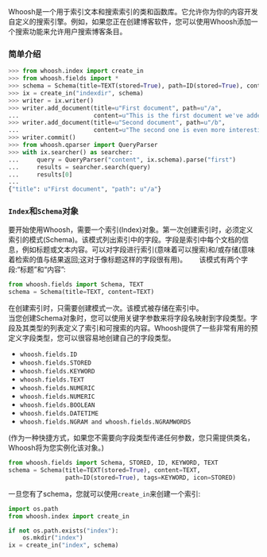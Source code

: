 Whoosh是一个用于索引文本和搜索索引的类和函数库。它允许你为你的内容开发自定义的搜索引擎。例如，如果您正在创建博客软件，您可以使用Whoosh添加一个搜索功能来允许用户搜索博客条目。  
### 简单介绍
```python
>>> from whoosh.index import create_in
>>> from whoosh.fields import *
>>> schema = Schema(title=TEXT(stored=True), path=ID(stored=True), content=TEXT)
>>> ix = create_in("indexdir", schema)
>>> writer = ix.writer()
>>> writer.add_document(title=u"First document", path=u"/a",
...                     content=u"This is the first document we've added!")
>>> writer.add_document(title=u"Second document", path=u"/b",
...                     content=u"The second one is even more interesting!")
>>> writer.commit()
>>> from whoosh.qparser import QueryParser
>>> with ix.searcher() as searcher:
...     query = QueryParser("content", ix.schema).parse("first")
...     results = searcher.search(query)
...     results[0]
...
{"title": u"First document", "path": u"/a"}
```
### `Index`和`Schema`对象
要开始使用Whoosh，需要一个索引(Index)对象。第一次创建索引时，必须定义索引的模式(Schema)。该模式列出索引中的字段。字段是索引中每个文档的信息，例如标题或文本内容。可以对字段进行索引(意味着可以搜索)和/或存储(意味着检索的值与结果返回;这对于像标题这样的字段很有用)。　　
该模式有两个字段:“标题”和“内容”:　　
```python
from whoosh.fields import Schema, TEXT
schema = Schema(title=TEXT, content=TEXT)
```
在创建索引时，只需要创建模式一次。该模式被存储在索引中。  
当您创建Schema对象时，您可以使用关键字参数来将字段名映射到字段类型。字段及其类型的列表定义了索引和可搜索的内容。Whoosh提供了一些非常有用的预定义字段类型，您可以很容易地创建自己的字段类型。  
* `whoosh.fields.ID`
* `whoosh.fields.STORED`
* `whoosh.fields.KEYWORD`
* `whoosh.fields.TEXT`
* `whoosh.fields.NUMERIC`
* `whoosh.fields.NUMERIC`
* `whoosh.fields.BOOLEAN`
* `whoosh.fields.DATETIME`
* `whoosh.fields.NGRAM and whoosh.fields.NGRAMWORDS`  

(作为一种快捷方式，如果您不需要向字段类型传递任何参数，您只需提供类名，Whoosh将为您实例化该对象。)
```python
from whoosh.fields import Schema, STORED, ID, KEYWORD, TEXT
schema = Schema(title=TEXT(stored=True), content=TEXT,
                path=ID(stored=True), tags=KEYWORD, icon=STORED)
```  

一旦您有了schema，您就可以使用`create_in`来创建一个索引:
```python
import os.path
from whoosh.index import create_in

if not os.path.exists("index"):
    os.mkdir("index")
ix = create_in("index", schema)
```
